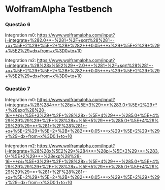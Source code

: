 # WolframAlpha Testbench

### Questão 6

Integration m0: https://www.wolframalpha.com/input?i=integrate+%282.0+*+%281+%2F+sqrt%28%281+-+x+%5E+2%29+%5E+2+%2B+%282+*+0.05+*+x%29+%5E+2%29+%29+%5E2%29+dx+from+x%3D0+to+10

Integration m2: https://www.wolframalpha.com/input?i=integrate+%28%28x%5E2%29*+2.0+*+%281+%2F+sqrt%28%281+-+x+%5E+2%29+%5E+2+%2B+%282+*+0.05+*+x%29+%5E+2%29+%29+%5E2%29+dx+from+x%3D0+to+10


### Questão 7

Integration m0: https://www.wolframalpha.com/input?i=integrate+%28%284+*+%28pi+%5E+3%29+*+%283.0+%5E+2%29+*+%28exp%28%28-16+*+pi+%5E+3%29+%2F+%28%28x+%5E+4%29+*+%285.0+%5E+4%29%29%29%29+%2F+%28%28x+%5E+5%29+*+%285.0+%5E+4%29%29%29%29+*+%281+%2F%28%281+-+x+%5E+2%29+%5E+2+%2B+%282+*+0.05+*+x%29+%5E+2%29+%29+%29+dx+from+x%3D0.1+to+10

Integration m2: https://www.wolframalpha.com/input?i=integrate+%28%28x%5E2%29*%284+*+%28pi+%5E+3%29+*+%283.0+%5E+2%29+*+%28exp%28%28-16+*+pi+%5E+3%29+%2F+%28%28x+%5E+4%29+*+%285.0+%5E+4%29%29%29%29+%2F+%28%28x+%5E+5%29+*+%285.0+%5E+4%29%29%29%29+*+%281+%2F%28%281+-+x+%5E+2%29+%5E+2+%2B+%282+*+0.05+*+x%29+%5E+2%29+%29+%29+dx+from+x%3D0.1+to+10